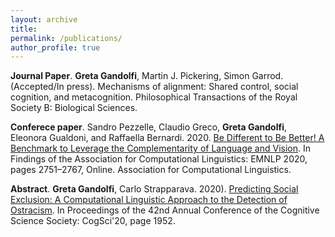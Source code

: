 ```yaml
---
layout: archive
title: 
permalink: /publications/
author_profile: true
---
```


**Journal Paper**. **Greta Gandolfi**, Martin J. Pickering, Simon Garrod. (Accepted/In press). Mechanisms of alignment: Shared control, social cognition, and metacognition. Philosophical Transactions of the Royal Society B: Biological Sciences.

**Conferece paper**. Sandro Pezzelle, Claudio Greco, **Greta Gandolfi**, Eleonora Gualdoni, and Raffaella Bernardi. 2020. [Be Different to Be Better! A Benchmark to Leverage the Complementarity of Language and Vision](https://aclanthology.org/2020.findings-emnlp.248). In Findings of the Association for Computational Linguistics: EMNLP 2020, pages 2751–2767, Online. Association for Computational Linguistics.

**Abstract**. **Greta Gandolfi**, Carlo Strapparava. 2020). [Predicting Social Exclusion: A Computational Linguistic Approach to the Detection of Ostracism](https://cognitivesciencesociety.org/cogsci20/papers/0447/index.html). In Proceedings of the 42nd Annual Conference of the Cognitive Science Society: CogSci'20, page 1952.


